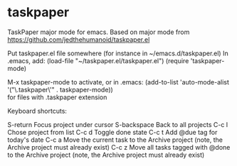 taskpaper
=========

TaskPaper major mode for emacs.  Based on major mode from https://github.com/jedthehumanoid/taskpaper.el

Put taskpaper.el file somewhere (for instance in ~/emacs.d/taskpaper.el)
In .emacs, add: 
   (load-file "~/taskpaper.el/taskpaper.el")
   (require 'taskpaper-mode)

M-x taskpaper-mode to activate, or in .emacs:
   (add-to-list 'auto-mode-alist '("\\.taskpaper\\'" . taskpaper-mode))        
for files with .taskpaper extension

   Keyboard shortcuts:
   
   S-return     Focus project under cursor
   S-backspace  Back to all projects
   C-c l        Chose project from list
   C-c d        Toggle done state
   C-c t        Add @due tag for today's date
   C-c a        Move the current task to the Archive project (note, the Archive project must already exist)
   C-c z	Move all tasks tagged with @done to the Archive project (note, the Archive project must already exist) 